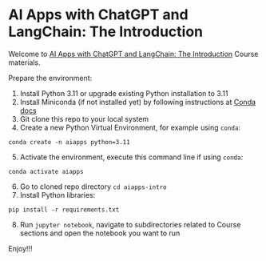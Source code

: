 # AI Apps with ChatGPT and LangChain: The Introduction

Welcome to [AI Apps with ChatGPT and LangChain: The Introduction](https://www.udemy.com/instructor/course/5472018) Course materials.

Prepare the environment:

1) Install Python 3.11 or upgrade existing Python installation to 3.11
2) Install Miniconda (if not installed yet) by following instructions at [Conda docs](https://docs.conda.io/projects/conda/en/latest/user-guide/install/index.html)
3) Git clone this repo to your local system
4) Create a new Python Virtual Environment, for example using `conda`:

```
conda create -n aiapps python=3.11
```

5) Activate the environment, execute this command line if using `conda`:

```
conda activate aiapps
```

6) Go to cloned repo directory `cd aiapps-intro`
7) Install Python libraries:

```
pip install -r requirements.txt
```

8) Run `jupyter notebook`, navigate to subdirectories related to Course sections and open the notebook you want to run

Enjoy!!!
